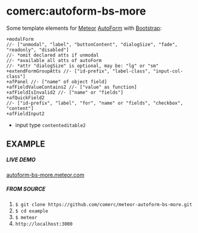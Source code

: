 comerc:autoform-bs-more
=======================

Some template elements for [Meteor](https://www.meteor.com/) [AutoForm](https://github.com/aldeed/meteor-autoform/) with [Bootstrap](http://getbootstrap.com/):
```jade
+modalForm
//- ["unmodal", "label", "buttonContent", "dialogSize", "fade", "readonly", "disabled"]
//- *omit declared atts if unmodal
//- *available all atts of autoForm
//- *attr "dialogSize" is optional, may be: "lg" or "sm"
+extendFormGroupAtts //- ["id-prefix", "label-class", "input-col-class"]
+afPanel //- ["name" of object field]
+afFieldValueContains2 //- ["value" as function]
+afFieldIsInvalid2 //- ["name" or "fields"]
+afQuickField2
//- ["id-prefix", "label", "for", "name" or "fields", "checkbox", "content"]
+afFieldInput2
```
+ input type `contenteditable2`

EXAMPLE
-------
##### LIVE DEMO
[autoform-bs-more.meteor.com](http://autoform-bs-more.meteor.com/)

##### FROM SOURCE
1. `$ git clone https://github.com/comerc/meteor-autoform-bs-more.git`
2. `$ cd example`
3. `$ meteor`
4. `http://localhost:3000`
